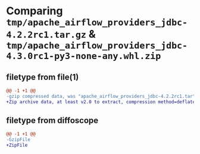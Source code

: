 # Comparing `tmp/apache_airflow_providers_jdbc-4.2.2rc1.tar.gz` & `tmp/apache_airflow_providers_jdbc-4.3.0rc1-py3-none-any.whl.zip`

## filetype from file(1)

```diff
@@ -1 +1 @@
-gzip compressed data, was "apache_airflow_providers_jdbc-4.2.2rc1.tar", last modified: Sun Feb 11 07:26:53 2024, max compression
+Zip archive data, at least v2.0 to extract, compression method=deflate
```

## filetype from diffoscope

```diff
@@ -1 +1 @@
-GzipFile
+ZipFile
```

